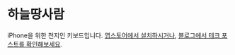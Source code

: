 # 하늘땅사람

iPhone을 위한 천지인 키보드입니다. [앱스토어에서 설치하시거나](https://apps.apple.com/app/%ED%95%98%EB%8A%98%EB%95%85%EC%82%AC%EB%9E%8C/id1666355842), [블로그에서 테크 포스트를 확인해보세요](https://cho.sh/ko/w/D7DE14).
